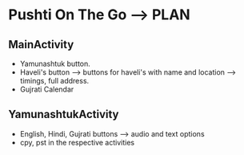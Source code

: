 # Pushti On The Go --> PLAN


## MainActivity
- Yamunashtuk button.
- Haveli's button --> buttons for haveli's with name and location --> timings, full address.
- Gujrati Calendar

## YamunashtukActivity
- English, Hindi, Gujrati buttons --> audio and text options
- cpy, pst in the respective activities